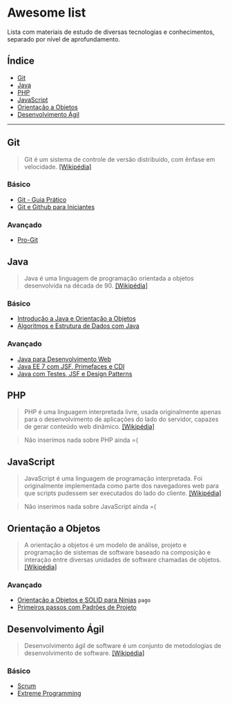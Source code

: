Awesome list
===================

Lista com materiais de estudo de diversas tecnologias e conhecimentos, separado por nível de aprofundamento.

## Índice

- [Git](#git)
- [Java](#java)
- [PHP](#php)
- [JavaScript](#javascript)
- [Orientação a Objetos](#orientação-a-objetos)
- [Desenvolvimento Ágil](#desenvolvimento-agil)

----------

## Git

> Git é um sistema de controle de versão distribuído, com ênfase em velocidade. [[Wikipédia]](https://pt.wikipedia.org/wiki/Git)

### Básico

- [Git - Guia Prático](http://rogerdudler.github.io/git-guide/index.pt_BR.html)
- [Git e Github para Iniciantes](http://willianjusten.teachable.com/courses/git-e-github-para-iniciantes)

### Avançado

- [Pro-Git](https://git-scm.com/book/pt-br/v1)

## Java

> Java é uma linguagem de programação orientada a objetos desenvolvida na década de 90. [[Wikipédia]](https://pt.wikipedia.org/wiki/Java_%28linguagem_de_programa%C3%A7%C3%A3o%29)

### Básico

- [Introdução a Java e Orientação a Objetos](https://www.caelum.com.br/apostila-java-orientacao-objetos/)
- [Algoritmos e Estrutura de Dados com Java](https://www.caelum.com.br/apostila-java-estrutura-dados/)

### Avançado

- [Java para Desenvolvimento Web](https://www.caelum.com.br/apostila-java-web/)
- [Java EE 7 com JSF, Primefaces e CDI](http://www.algaworks.com/livros/javaee-jsf-primefaces-cdi/)
- [Java com Testes, JSF e Design Patterns](https://www.caelum.com.br/apostila-java-testes-jsf-web-services-design-patterns/)

## PHP

> PHP é uma linguagem interpretada livre, usada originalmente apenas para o desenvolvimento de aplicações do lado do servidor, capazes de gerar conteúdo web dinâmico. [[Wikipédia]](https://pt.wikipedia.org/wiki/PHP)

> Não inserimos nada sobre PHP ainda =(

## JavaScript

> JavaScript é uma linguagem de programação interpretada. Foi originalmente implementada como parte dos navegadores web para que scripts pudessem ser executados do lado do cliente. [[Wikipédia]](https://pt.wikipedia.org/wiki/JavaScript)

> Não inserimos nada sobre JavaScript ainda =(

## Orientação a Objetos

> A orientação a objetos é um modelo de análise, projeto e programação de sistemas de software baseado na composição e interação entre diversas unidades de software chamadas de objetos. [[Wikipédia]](https://pt.wikipedia.org/wiki/Orienta%C3%A7%C3%A3o_a_objetos)

### Avançado

- [Orientação a Objetos e SOLID para Ninjas](http://parceiro.casadocodigo.com.br/r/XGg/livro-oo-solid) `pago`
- [Primeiros passos com Padrões de Projeto](https://leanpub.com/primeiros-passos-com-padroes-de-projeto)

## Desenvolvimento Ágil

> Desenvolvimento ágil de software é um conjunto de metodologias de desenvolvimento de software. [[Wikipédia]](https://pt.wikipedia.org/wiki/Desenvolvimento_%C3%A1gil_de_software)

### Básico

- [Scrum](http://www.desenvolvimentoagil.com.br/scrum/)
- [Extreme Programming](http://www.desenvolvimentoagil.com.br/xp/)
